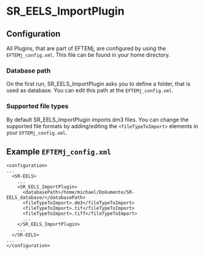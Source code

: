 # SR_EELS_ImportPlugin

## Configuration

All Plugins, that are part of EFTEMj, are configured by using the `EFTEMj_config.xml`. This file can be found in your home directory. 

### Database path

On the first run, SR_EELS_ImportPlugin asks you to define a folder, that is used as database. You can edit this path at the `EFTEMj_config.xml`.

### Supported file types

By default SR_EELS_ImportPlugin imports dm3 files. You can change the supported file formats by adding/editing the `<fileTypeToImport>` elements in your `EFTEMj_config.xml`.


## Example `EFTEMj_config.xml`

```
<configuration>
...
  <SR-EELS>
    ...
    <SR_EELS_ImportPlugin>
      <databasePath>/home/michael/Dokumente/SR-EELS_database/</databasePath>
      <fileTypeToImport>.dm3</fileTypeToImport>
      <fileTypeToImport>.tif</fileTypeToImport>
      <fileTypeToImport>.tiff</fileTypeToImport>
      ...
    </SR_EELS_ImportPlugin>
    ...
  </SR-EELS>
...
</configuration>
```
